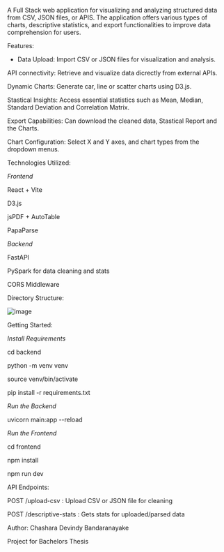 A Full Stack web application for visualizing and analyzing structured data from CSV, JSON files, or APIS. The application offers various types of charts, descriptive statistics, and export functionalities to improve data comprehension for users.

Features:

 * Data Upload: Import CSV or JSON files for visualization and analysis.
 
 API connectivity: Retrieve and visualize data dicrectly from external APIs.
 
 Dynamic Charts: Generate car, line or scatter charts using D3.js.
 
 Stastical Insights: Access essential statistics such as Mean, Median, Standard Deviation and Correlation Matrix.
 
 Export Capabilities: Can download the cleaned data, Stastical Report and the Charts.
 
 Chart Configuration: Select X and Y axes, and chart types from the dropdown menus.

Technologies Utilized:

*Frontend*

 React + Vite
 
 D3.js
 
 jsPDF + AutoTable
 
 PapaParse

*Backend*

FastAPI

PySpark for data cleaning and stats

CORS Middleware

Directory Structure:

![image](https://github.com/user-attachments/assets/f3df22d3-c294-4fa2-8f6d-9f7d41392ab0)

Getting Started:

*Install Requirements*

cd backend

python -m venv venv

source venv/bin/activate

pip install -r requirements.txt

*Run the Backend*

uvicorn main:app --reload

*Run the Frontend*

cd frontend

npm install

npm run dev

API Endpoints:

POST /upload-csv : Upload CSV or JSON file for cleaning

POST /descriptive-stats : Gets stats for uploaded/parsed data

Author: Chashara Devindy Bandaranayake  

Project for Bachelors Thesis 

